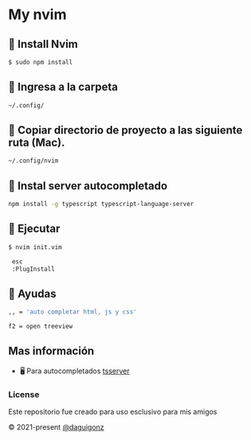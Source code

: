 # My nvim 

## 📌 Install Nvim

```bash
$ sudo npm install
```

## 📌 Ingresa a la carpeta 

```bash
~/.config/
```
## 📌 Copiar directorio de proyecto a las siguiente ruta (Mac).

```bash
~/.config/nvim
```

## 📌 Instal server autocompletado 

```bash
npm install -g typescript typescript-language-server
```

## 📌 Ejecutar 

```bash
$ nvim init.vim
```

```bash
 esc 
 :PlugInstall
```

## 📌 Ayudas 

```bash
,, = 'auto completar html, js y css'
```
```bash
f2 = open treeview
```

## Mas información
* 🖥️  Para autocompletados  [tsserver](https://github.com/neovim/nvim-lspconfig/blob/master/doc/server_configurations.md#tsserver)


### License

Este repositorio fue creado para uso esclusivo para mis amigos

© 2021-present [@daguigonz](https://aguirredaniels.com)

